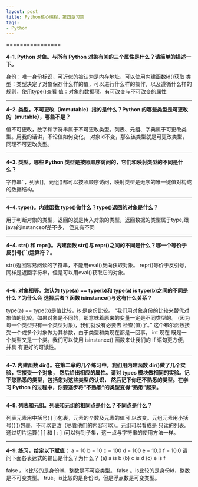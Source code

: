 ```yaml
---
layout: post
title: Python核心编程，第四章习题
tags: 
- Python
---
```


================

**4–1. Python 对象。与所有 Python 对象有关的三个属性是什么？请简单的描述一下。**

身份：唯一身份标识，可近似的被认为是内存地址，可以使用内建函数id()获取
类型：类型决定了对象保存什么样的值，可以进行什么样的操作，以及遵循什么样的规则，使用type()查看
值：对象的数据项，有可改变与不可改变的属性


<!--more-->

----
**4–2. 类型。不可更改（immutable）指的是什么？Python 的哪些类型是可更改的（mutable），哪些不是？**

值不可更改，数字和字符串属于不可更改类型。列表、元组、字典属于可更改类型。用我的话讲，不论值如何变化，
对象id不变，那么该类型就是可更改类型，同理不可更改类型。

----
**4–3. 类型。哪些 Python 类型是按照顺序访问的，它们和映射类型的不同是什么？**

字符串‘’，列表[]，元组()都可以按照顺序访问，映射类型是无序的唯一键值对构成的数据结构。

----
**4–4. type()。内建函数 type()做什么？type()返回的对象是什么？**

用于判断对象的类型，返回的就是传入对象的类型，返回数据的类型属于type,跟java的instanceof差不多，
但又有不同

----
**4–4. str() 和 repr()。内建函数 str()与 repr()之间的不同是什么？哪一个等价于反引号(``)运算符？。**

str()返回容易阅读的字符串，不能用eval()反向获取对象。
repr()等价于反引号，同样是返回字符串，但是可以用eval()获取它的对象。

----
**4–6. 对象相等。您认为 type(a) == type(b)和 type(a) is type(b)之间的不同是什么？为什么会**
**选择后者？函数 isinstance()与这有什么关系？**

 type(a) == type(b)是值比较，is 是身份比较。
“我们用对象身份的比较来替代对象值的比较。如果对象是不同的，那意味着原来的变量一定是不同类型的。
(因为每一个类型只有一个类型对象)，我们就没有必要去
检查(值)了。”
这个布尔函数接受一个或多个对象做为其参数，由于类型和类现在都是一回事， int 现在
既是一个类型又是一个类。我们可以使用 isinstance() 函数来让我们的 if 语句更方便，并具
有更好的可读性。

----
**4–7. 内建函数 dir()。在第二章的几个练习中，我们用内建函数 dir()做了几个实验，它接受一个对象，**
**然后给出相应的属性。请对 types 模块做相同的实验。记下您熟悉的类型，包括您对这些类型的认识，**
**然后记下你还不熟悉的类型。在学习 Python 的过程中，你要逐步将“不熟悉”的类型变得“熟悉”起来。**

----                          
**4–8. 列表和元组。列表和元组的相同点是什么？不同点是什么？**

列表元素用中括号( [ ])包裹，元素的个数及元素的值可
以改变。元组元素用小括号(( ))包裹，不可以更改（尽管他们的内容可以）。元组可以看成是
只读的列表。通过切片运算( [ ] 和 [ : ] )可以得到子集，这一点与字符串的使用方法一样。

----
**4–9. 练习，给定以下赋值：**
a = 10
b = 10
c = 100
d = 100
e = 10.0
f = 10.0
请问下面各表达式的输出是什么？为什么？
(a) a is b
(b) c is d
(c) e is f

false 。is比较的是身份id，整数是不可变类型。
false 。is比较的是身份id，整数是不可变类型。
true。is比较的是身份id，但是浮点数是可变类型。
